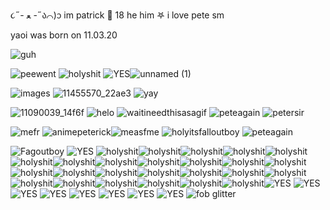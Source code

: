 ૮˶- ﻌ -˶ა⌒)ᦱ im patrick 🦴 18 he him 𖤐 i love pete sm 

yaoi was born on 11.03.20 

![guh](https://github.com/wooftrick/wooftrick/assets/168577328/c01b1cc9-16b3-4556-b222-e1413a83e5f0)

![peewent](https://github.com/puptrick/puptrick/assets/168577328/16013631-a9d3-44a5-a95a-729e305b92dc) ![holyshit](https://github.com/wooftrick/wooftrick/assets/168577328/7f708567-7689-471e-aec9-47054b800ee2) ![YES](https://github.com/wooftrick/wooftrick/assets/168577328/74cfbfee-cddc-41bf-a3f8-e37f34a01600)![unnamed (1)](https://github.com/wooftrick/wooftrick/assets/168577328/defcf5a4-748d-47be-9be5-cdc3ff7b5941)

![images](https://github.com/wooftrick/wooftrick/assets/168577328/8f5baa5c-7d6b-4459-8194-22680696656c)
![11455570_22ae3](https://github.com/wooftrick/wooftrick/assets/168577328/68e518a8-64a5-4adc-951f-47210bbeb38c)
![yay](https://github.com/wooftrick/wooftrick/assets/168577328/da491c0f-990a-46a8-801e-60530206d2a7)


![11090039_14f6f](https://github.com/wooftrick/wooftrick/assets/168577328/303eb2b8-4dda-4f26-b937-85de2c57e907)
![helo](https://github.com/wooftrick/wooftrick/assets/168577328/65683b3a-51e1-440c-8007-1cde95ffd694)
![waitineedthisasagif](https://github.com/wooftrick/wooftrick/assets/168577328/9146d480-2f5b-453c-b1f6-6fadef548239)
![peteagain](https://github.com/wooftrick/wooftrick/assets/168577328/f2324d13-68e4-4def-9d00-d895a8ce1c5e)
![petersir](https://github.com/wooftrick/wooftrick/assets/168577328/a23a3c57-fa4f-4cfd-b92e-aad583b018f8)


![mefr](https://github.com/puptrick/puptrick/assets/168577328/5a066114-cfaf-466a-bfd0-9f51526c8ba9)
![animepeterick](https://github.com/puptrick/puptrick/assets/168577328/e777b6cf-2e3d-43fa-a81f-677d1b1521ae)![measfme](https://github.com/puptrick/puptrick/assets/168577328/506c35a7-2c39-4ce8-8640-401c634b7bb1) ![holyitsfalloutboy](https://github.com/puptrick/puptrick/assets/168577328/06d51b03-7e79-495e-ab9f-78df605036ac) ![peteagain](https://github.com/puptrick/puptrick/assets/168577328/e45b360d-ee12-43f8-8bf7-43948571dfc6)



![Fagoutboy](https://github.com/puptrick/puptrick/assets/168577328/39876166-1a13-4445-9d81-c6f6f5ca08ee)
 ![YES](https://github.com/wooftrick/wooftrick/assets/168577328/74cfbfee-cddc-41bf-a3f8-e37f34a01600) ![holyshit](https://github.com/wooftrick/wooftrick/assets/168577328/7f708567-7689-471e-aec9-47054b800ee2)![holyshit](https://github.com/wooftrick/wooftrick/assets/168577328/7f708567-7689-471e-aec9-47054b800ee2)![holyshit](https://github.com/wooftrick/wooftrick/assets/168577328/7f708567-7689-471e-aec9-47054b800ee2)![holyshit](https://github.com/wooftrick/wooftrick/assets/168577328/7f708567-7689-471e-aec9-47054b800ee2)![holyshit](https://github.com/wooftrick/wooftrick/assets/168577328/7f708567-7689-471e-aec9-47054b800ee2)![holyshit](https://github.com/wooftrick/wooftrick/assets/168577328/7f708567-7689-471e-aec9-47054b800ee2)![holyshit](https://github.com/wooftrick/wooftrick/assets/168577328/7f708567-7689-471e-aec9-47054b800ee2)![holyshit](https://github.com/wooftrick/wooftrick/assets/168577328/7f708567-7689-471e-aec9-47054b800ee2)![holyshit](https://github.com/wooftrick/wooftrick/assets/168577328/7f708567-7689-471e-aec9-47054b800ee2)![holyshit](https://github.com/wooftrick/wooftrick/assets/168577328/7f708567-7689-471e-aec9-47054b800ee2)![holyshit](https://github.com/wooftrick/wooftrick/assets/168577328/7f708567-7689-471e-aec9-47054b800ee2)![holyshit](https://github.com/wooftrick/wooftrick/assets/168577328/7f708567-7689-471e-aec9-47054b800ee2)![holyshit](https://github.com/wooftrick/wooftrick/assets/168577328/7f708567-7689-471e-aec9-47054b800ee2)![holyshit](https://github.com/wooftrick/wooftrick/assets/168577328/7f708567-7689-471e-aec9-47054b800ee2)![holyshit](https://github.com/wooftrick/wooftrick/assets/168577328/7f708567-7689-471e-aec9-47054b800ee2)![holyshit](https://github.com/wooftrick/wooftrick/assets/168577328/7f708567-7689-471e-aec9-47054b800ee2)![holyshit](https://github.com/wooftrick/wooftrick/assets/168577328/7f708567-7689-471e-aec9-47054b800ee2)![holyshit](https://github.com/wooftrick/wooftrick/assets/168577328/7f708567-7689-471e-aec9-47054b800ee2)![holyshit](https://github.com/wooftrick/wooftrick/assets/168577328/7f708567-7689-471e-aec9-47054b800ee2)![holyshit](https://github.com/wooftrick/wooftrick/assets/168577328/7f708567-7689-471e-aec9-47054b800ee2)![holyshit](https://github.com/wooftrick/wooftrick/assets/168577328/7f708567-7689-471e-aec9-47054b800ee2)![holyshit](https://github.com/wooftrick/wooftrick/assets/168577328/7f708567-7689-471e-aec9-47054b800ee2)![holyshit](https://github.com/wooftrick/wooftrick/assets/168577328/7f708567-7689-471e-aec9-47054b800ee2)![holyshit](https://github.com/wooftrick/wooftrick/assets/168577328/7f708567-7689-471e-aec9-47054b800ee2)![holyshit](https://github.com/wooftrick/wooftrick/assets/168577328/7f708567-7689-471e-aec9-47054b800ee2)![YES](https://github.com/wooftrick/wooftrick/assets/168577328/74cfbfee-cddc-41bf-a3f8-e37f34a01600) ![YES](https://github.com/wooftrick/wooftrick/assets/168577328/74cfbfee-cddc-41bf-a3f8-e37f34a01600) ![YES](https://github.com/wooftrick/wooftrick/assets/168577328/74cfbfee-cddc-41bf-a3f8-e37f34a01600) ![YES](https://github.com/wooftrick/wooftrick/assets/168577328/74cfbfee-cddc-41bf-a3f8-e37f34a01600)  ![YES](https://github.com/wooftrick/wooftrick/assets/168577328/74cfbfee-cddc-41bf-a3f8-e37f34a01600) ![YES](https://github.com/wooftrick/wooftrick/assets/168577328/74cfbfee-cddc-41bf-a3f8-e37f34a01600) ![YES](https://github.com/wooftrick/wooftrick/assets/168577328/74cfbfee-cddc-41bf-a3f8-e37f34a01600) ![YES](https://github.com/wooftrick/wooftrick/assets/168577328/74cfbfee-cddc-41bf-a3f8-e37f34a01600) ![fob glitter](https://github.com/wooftrick/wooftrick/assets/168577328/a8fef117-7a78-4b74-bc84-6631d12883a3) 
